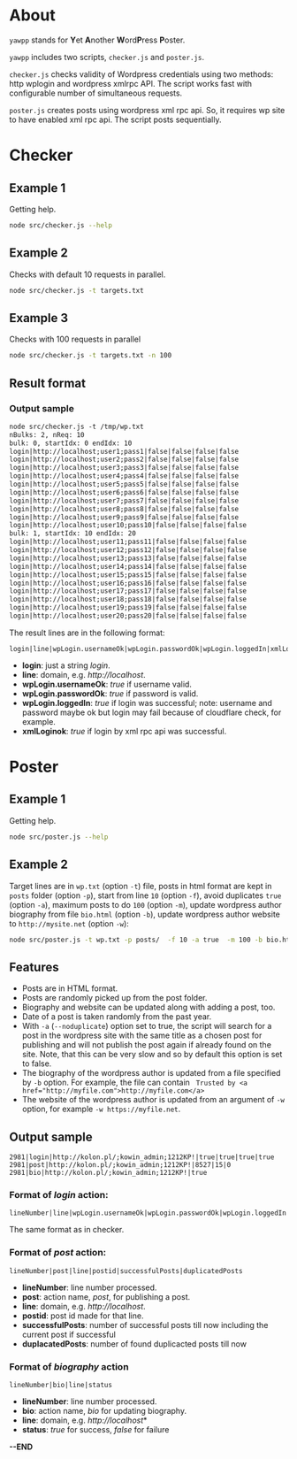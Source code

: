 # About

`yawpp` stands for **Y**et **A**nother **W**ord**P**ress **P**oster. 

`yawpp` includes two scripts, `checker.js` and `poster.js`.

`checker.js` checks validity of Wordpress credentials using two methods: http wplogin and wordpress xmlrpc API. The script works fast with configurable number of simultaneous requests.

`poster.js` creates posts using wordpress xml rpc api. So, it requires wp site to have enabled xml rpc api. The script posts sequentially. 

# Checker

## Example 1

Getting help.

```bash
node src/checker.js --help
```

## Example 2

Checks with default 10 requests in parallel.

```bash
node src/checker.js -t targets.txt
```

## Example 3

Checks with 100 requests in parallel

```bash
node src/checker.js -t targets.txt -n 100
```

## Result format

### Output sample 

```txt
node src/checker.js -t /tmp/wp.txt 
nBulks: 2, nReq: 10
bulk: 0, startIdx: 0 endIdx: 10
login|http://localhost;user1;pass1|false|false|false|false
login|http://localhost;user2;pass2|false|false|false|false
login|http://localhost;user3;pass3|false|false|false|false
login|http://localhost;user4;pass4|false|false|false|false
login|http://localhost;user5;pass5|false|false|false|false
login|http://localhost;user6;pass6|false|false|false|false
login|http://localhost;user7;pass7|false|false|false|false
login|http://localhost;user8;pass8|false|false|false|false
login|http://localhost;user9;pass9|false|false|false|false
login|http://localhost;user10;pass10|false|false|false|false
bulk: 1, startIdx: 10 endIdx: 20
login|http://localhost;user11;pass11|false|false|false|false
login|http://localhost;user12;pass12|false|false|false|false
login|http://localhost;user13;pass13|false|false|false|false
login|http://localhost;user14;pass14|false|false|false|false
login|http://localhost;user15;pass15|false|false|false|false
login|http://localhost;user16;pass16|false|false|false|false
login|http://localhost;user17;pass17|false|false|false|false
login|http://localhost;user18;pass18|false|false|false|false
login|http://localhost;user19;pass19|false|false|false|false
login|http://localhost;user20;pass20|false|false|false|false
```

The result lines are in the following format:

```
login|line|wpLogin.usernameOk|wpLogin.passwordOk|wpLogin.loggedIn|xmlLoginOk
```

* **login**: just a string *login*.
* **line**: domain, e.g. *http://localhost*.
* **wpLogin.usernameOk**: *true* if username valid.
* **wpLogin.passwordOk**: *true* if password is valid.
* **wpLogin.loggedIn**: *true* if login was successful; note: username and password maybe ok but login may fail because of cloudflare check, for example.
* **xmlLoginok**: *true* if login by xml rpc api was successful.


# Poster

## Example 1

Getting help.

```bash
node src/poster.js --help
```

## Example 2

Target lines are in `wp.txt` (option `-t`) file, posts in html format are kept in `posts` folder (option `-p`), start from line `10` (option `-f`), avoid duplicates `true` (option `-a`), maximum posts to do `100` (option `-m`), update wordpress author biography from file `bio.html` (option `-b`), update wordpress author website to `http://mysite.net` (option `-w`):

```bash
node src/poster.js -t wp.txt -p posts/  -f 10 -a true  -m 100 -b bio.html -w https://mysite.net
```

## Features

* Posts are in HTML format.
* Posts are randomly picked up from the post folder.
* Biography and website can be updated along with adding a post, too. 
* Date of a post is taken randomly from the past year.
* With `-a` (`--noduplicate`) option set to true, the script will search for a post in the wordpress site with the same title as a chosen post for publishing and
will not publish the post again if already found on the site. Note, that this can be very slow and so by default this option is set to false.
* The biography of the wordpress author is updated from a file specified by `-b` option. For example, the file can contain `
Trusted by <a href="http://myfile.com">http://myfile.com</a>`
* The website of the wordpress author is updated from an argument of `-w` option, for example `-w https://myfile.net`. 

## Output sample

```text
2981|login|http://kolon.pl/;kowin_admin;1212KP!|true|true|true|true
2981|post|http://kolon.pl/;kowin_admin;1212KP!|8527|15|0
2981|bio|http://kolon.pl/;kowin_admin;1212KP!|true
```

### Format of *login* action:

```text
lineNumber|line|wpLogin.usernameOk|wpLogin.passwordOk|wpLogin.loggedIn|xmlLoginOk
```

The same format as in checker.

### Format of *post* action:

```text
lineNumber|post|line|postid|successfulPosts|duplicatedPosts
```

* **lineNumber**: line number processed.
* **post**: action name, *post*, for publishing a post.
* **line**: domain, e.g. *http://localhost*.
* **postid**: post id made for that line.
* **successfulPosts**: number of successful posts till now including the current post if successful
* **duplacatedPosts**: number of found duplicacted posts till now

### Format of *biography* action

```text
lineNumber|bio|line|status
```

* **lineNumber**: line number processed.
* **bio**: action name, *bio* for updating biography.
* **line**: domain, e.g. *http://localhost**
* **status**: *true* for success, *false* for failure

**--END**
